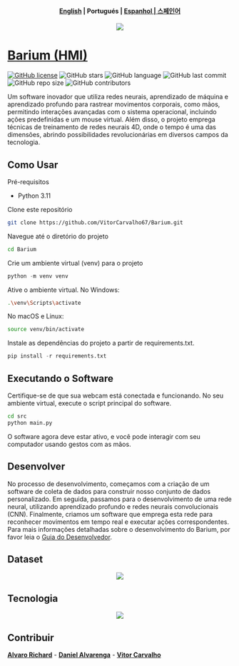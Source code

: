 <h4 align="center">
    <p>
        <a href="https://github.com/VitorCarvalho67/Barium/blob/main/README_pt-br.md">English</a> |
        <b>Portugués</b> |
        <a href="https://github.com/VitorCarvalho67/Barium/blob/main/README_pt-br.md">Espanhol</b> |
         <c></c> 
        <a href="https://github.com/VitorCarvalho67/Barium/blob/main/README_ko.md">스페인어</c>
    </p>
</h4>

<p align="center">
  <img src="https://github.com/VitorCarvalho67/Barium/assets/102667323/c3067279-4aee-4b25-851b-8ebe5fe9449d" />
</p>

# Barium (HMI)

[![GitHub license](https://img.shields.io/github/license/vitorcarvalho67/Barium)](vitorcarvalho67/Barium/blob/master/LICENSE)
![GitHub stars](https://img.shields.io/github/stars/vitorcarvalho67/Barium)
![GitHub language](https://img.shields.io/github/languages/top/vitorcarvalho67/Barium)
![GitHub last commit](https://img.shields.io/github/last-commit/vitorcarvalho67/Barium)
![GitHub repo size](https://img.shields.io/github/repo-size/vitorcarvalho67/Barium)
![GitHub contributors](https://img.shields.io/github/contributors/vitorcarvalho67/Barium)

Um software inovador que utiliza redes neurais, aprendizado de máquina e aprendizado profundo para rastrear movimentos corporais, como mãos, permitindo interações avançadas com o sistema operacional, incluindo ações predefinidas e um mouse virtual. Além disso, o projeto emprega técnicas de treinamento de redes neurais 4D, onde o tempo é uma das dimensões, abrindo possibilidades revolucionárias em diversos campos da tecnologia.



## Como Usar
Pré-requisitos
- Python 3.11

Clone este repositório

```bash
git clone https://github.com/VitorCarvalho67/Barium.git
```

Navegue até o diretório do projeto

```bash
cd Barium
```

Crie um ambiente virtual (venv) para o projeto

```python
python -m venv venv
```

Ative o ambiente virtual.
No Windows:

```bash
.\venv\Scripts\activate
```

No macOS e Linux:

```bash
source venv/bin/activate
```

Instale as dependências do projeto a partir de requirements.txt.

```python
pip install -r requirements.txt
```

## Executando o Software

Certifique-se de que sua webcam está conectada e funcionando.
No seu ambiente virtual, execute o script principal do software.

```bash
cd src
python main.py
```
O software agora deve estar ativo, e você pode interagir com seu computador usando gestos com as mãos.

## Desenvolver

No processo de desenvolvimento, começamos com a criação de um software de coleta de dados para construir nosso conjunto de dados personalizado. Em seguida, passamos para o desenvolvimento de uma rede neural, utilizando aprendizado profundo e redes neurais convolucionais (CNN). Finalmente, criamos um software que emprega esta rede para reconhecer movimentos em tempo real e executar ações correspondentes. Para mais informações detalhadas sobre o desenvolvimento do Barium, por favor leia o [Guia do Desenvolvedor][Dev].

 
 ## Dataset

 <p align="center">
  <img src="https://github.com/VitorCarvalho67/Barium/assets/102667323/e036d641-13af-40fd-bda5-18aee6fab524" />
</p>

## Tecnologia

<p align="center">
  <img src="https://github.com/Daniel-Alvarenga/Barium/assets/128755697/6062d456-7840-4df6-b325-0d7b3380e9d5" />
</p>

## Contribuir


**[Alvaro Richard]** -
**[Daniel Alvarenga]** -
**[Vitor Carvalho]**

[Alvaro Richard]: https://github.com/alvarorichard
[Daniel Alvarenga]: https://github.com/Daniel-Alvarenga
[Vitor Carvalho]: https://github.com/VitorCarvalho67

[dev]:DEV.md  


